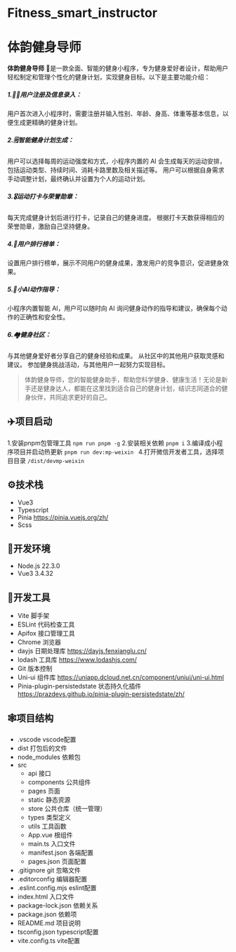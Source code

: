 # Fitness_smart_instructor
# 体韵健身导师

**体韵健身导师** 🌻是一款全面、智能的健身小程序，专为健身爱好者设计，帮助用户轻松制定和管理个性化的健身计划，实现健身目标。以下是主要功能介绍：

##### 1.👩‍🦲用户注册及信息录入：

用户首次进入小程序时，需要注册并输入性别、年龄、身高、体重等基本信息，以便生成更精确的健身计划。

##### 2.🗒️智能健身计划生成：

用户可以选择每周的运动强度和方式，小程序内置的 AI 会生成每天的运动安排，包括运动类型、持续时间、消耗卡路里数及相关描述等。
用户可以根据自身需求手动调整计划，最终确认并设置为个人的运动计划。
##### 3.🎖️运动打卡与荣誉勋章：

每天完成健身计划后进行打卡，记录自己的健身进度。
根据打卡天数获得相应的荣誉勋章，激励自己坚持健身。

##### 4.🥇用户排行榜单：

设置用户排行榜单，展示不同用户的健身成果，激发用户的竞争意识，促进健身效果。

##### 5.🤖小AI动作指导：

小程序内置智能 AI，用户可以随时向 AI 询问健身动作的指导和建议，确保每个动作的正确性和安全性。

##### 6.🏘️健身社区：

与其他健身爱好者分享自己的健身经验和成果。
从社区中的其他用户获取灵感和建议。
参加健身挑战活动，与其他用户一起努力实现目标。

> 体韵健身导师，您的智能健身助手，帮助您科学健身、健康生活！无论是新手还是健身达人，都能在这里找到适合自己的健身计划，结识志同道合的健身伙伴，共同追求更好的自己。

## ✈️项目启动

1.安装pnpm包管理工具  ``` npm run pnpm -g ```
2.安装相关依赖 ``` pnpm i ```
3.编译成小程序项目并启动热更新 ```pnpm run dev:mp-weixin ```
4.打开微信开发者工具，选择项目目录 ``` /dist/devmp-weixin ```

## ⚙️技术栈
- Vue3 
- Typescript
- Pinia https://pinia.vuejs.org/zh/
- Scss

## 🌼开发环境
- Node.js 22.3.0
- Vue3 3.4.32

## 🧰开发工具

- Vite 脚手架
- ESLint 代码检查工具
- Apifox 接口管理工具
- Chrome 浏览器
- dayjs 日期处理库 https://dayjs.fenxianglu.cn/
- lodash 工具库 https://www.lodashjs.com/
- Git 版本控制
- Uni-ui 组件库 https://uniapp.dcloud.net.cn/component/uniui/uni-ui.html
- Pinia-plugin-persistedstate 状态持久化插件 https://prazdevs.github.io/pinia-plugin-persistedstate/zh/

## 🕸️项目结构
- .vscode vscode配置
- dist 打包后的文件
- node_modules 依赖包
- src
  - api 接口
  - components 公共组件
  - pages 页面
  - static 静态资源
  - store 公共仓库（统一管理）
  - types 类型定义
  - utils 工具函数
  - App.vue 根组件
  - main.ts 入口文件
  - manifest.json 各端配置
  - pages.json 页面配置
- .gitignore git 忽略文件
- .editorconfig 编辑器配置
- .eslint.config.mjs eslint配置
- index.html 入口文件
- package-lock.json 依赖关系
- package.json 依赖项
- README.md 项目说明
- tsconfig.json typescript配置
- vite.config.ts vite配置
